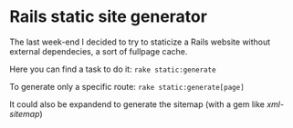 # Rails static site generator

The last week-end I decided to try to staticize a Rails website without external dependecies, a sort of fullpage cache.

Here you can find a task to do it: `rake static:generate`

To generate only a specific route: `rake static:generate[page]`

It could also be expandend to generate the sitemap (with a gem like *xml-sitemap*)
